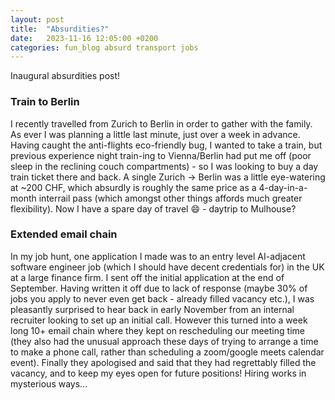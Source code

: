 ```yaml
---
layout: post
title:  "Absurdities?"
date:   2023-11-16 12:05:00 +0200
categories: fun_blog absurd transport jobs
---
```


Inaugural absurdities post!

### Train to Berlin

I recently travelled from Zurich to Berlin in order to gather with the family. As ever I was planning a little last minute, just over a week in advance. Having caught the anti-flights eco-friendly bug, I wanted to take a train, but previous experience night train-ing to Vienna/Berlin had put me off (poor sleep in the reclining couch compartments) - so I was looking to buy a day train ticket there and back. A single Zurich -> Berlin was a little eye-watering at ~200 CHF, which absurdly is roughly the same price as a 4-day-in-a-month interrail pass (which amongst other things affords much greater flexibility). Now I have a spare day of travel :smile: - daytrip to Mulhouse?

### Extended email chain

In my job hunt, one application I made was to an entry level AI-adjacent software engineer job (which I should have decent credentials for) in the UK at a large finance firm. I sent off the initial application at the end of September. Having written it off due to lack of response (maybe 30% of jobs you apply to never even get back - already filled vacancy etc.), I was pleasantly surprised to hear back in early November from an internal recruiter looking to set up an initial call. However this turned into a week long 10+ email chain where they kept on rescheduling our meeting time (they also had the unusual approach these days of trying to arrange a time to make a phone call, rather than scheduling a zoom/google meets calendar event). Finally they apologised and said that they had regrettably filled the vacancy, and to keep my eyes open for future positions! Hiring works in mysterious ways...